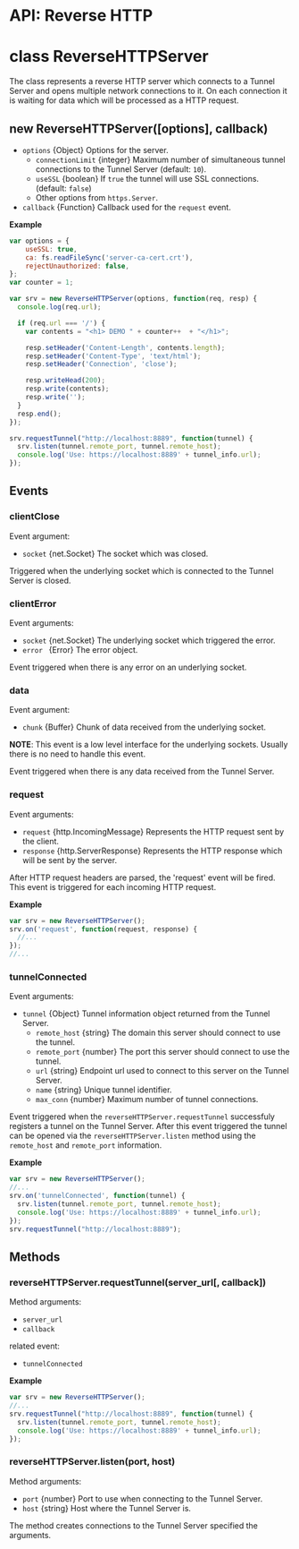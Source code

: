 # API: Reverse HTTP

# class ReverseHTTPServer

The class represents a reverse HTTP server which connects to
a Tunnel Server and opens multiple network connections
to it. On each connection it is waiting for data
which will be processed as a HTTP request.

## new ReverseHTTPServer([options], callback)

* `options` {Object} Options for the server.
  * `connectionLimit` {integer} Maximum number of simultaneous tunnel connections to the Tunnel Server (default: `10`).
  * `useSSL` {boolean} If `true` the tunnel will use SSL connections. (default: `false`)
  * Other options from `https.Server`.
* `callback` {Function} Callback used for the `request` event.

**Example**

```js
var options = {
    useSSL: true,
    ca: fs.readFileSync('server-ca-cert.crt'),
    rejectUnauthorized: false,
};
var counter = 1;

var srv = new ReverseHTTPServer(options, function(req, resp) {
  console.log(req.url);

  if (req.url === '/') {
    var contents = "<h1> DEMO " + counter++  + "</h1>";

    resp.setHeader('Content-Length', contents.length);
    resp.setHeader('Content-Type', 'text/html');
    resp.setHeader('Connection', 'close');

    resp.writeHead(200);
    resp.write(contents);
    resp.write('');
  }
  resp.end();
});

srv.requestTunnel("http://localhost:8889", function(tunnel) {
  srv.listen(tunnel.remote_port, tunnel.remote_host);
  console.log('Use: https://localhost:8889' + tunnel_info.url);
});
```

## Events

### clientClose
Event argument:
* `socket` {net.Socket} The socket which was closed.

Triggered when the underlying socket which is connected to the Tunnel Server is closed.

### clientError
Event arguments:
* `socket` {net.Socket} The underlying socket which triggered the error.
* `error ` {Error} The error object.

Event triggered when there is any error on an underlying socket.

### data
Event argument:
* `chunk` {Buffer} Chunk of data received from the underlying socket.

**NOTE**: This event is a low level interface for the underlying sockets.
Usually there is no need to handle this event.

Event triggered when there is any data received from the Tunnel Server.

### request
Event arguments:
* `request` {http.IncomingMessage} Represents the HTTP request sent by the client.
* `response` {http.ServerResponse} Represents the HTTP response which will be sent by the server.

After HTTP request headers are parsed, the 'request' event will be fired.
This event is triggered for each incoming HTTP request.

**Example**

```js
var srv = new ReverseHTTPServer();
srv.on('request', function(request, response) {
  //...
});
//...
```

### tunnelConnected
Event arguments:
* `tunnel` {Object} Tunnel information object returned from the Tunnel Server.
  * `remote_host` {string} The domain this server should connect to use the tunnel.
  * `remote_port` {number} The port this server should connect to use the tunnel.
  * `url` {string} Endpoint url used to connect to this server on the Tunnel Server.
  * `name` {string} Unique tunnel identifier.
  * `max_conn` {number} Maximum number of tunnel connections.

Event triggered when the `reverseHTTPServer.requestTunnel` successfuly registers
a tunnel on the Tunnel Server. After this event triggered the tunnel can be opened
via the `reverseHTTPServer.listen` method using the `remote_host` and `remote_port`
information.

**Example**

```js
var srv = new ReverseHTTPServer();
//...
srv.on('tunnelConnected', function(tunnel) {
  srv.listen(tunnel.remote_port, tunnel.remote_host);
  console.log('Use: https://localhost:8889' + tunnel_info.url);
});
srv.requestTunnel("http://localhost:8889");
```


## Methods

### reverseHTTPServer.requestTunnel(server_url[, callback])
Method arguments:
* `server_url`
* `callback`

related event:
* `tunnelConnected`

**Example**

```js
var srv = new ReverseHTTPServer();
//...
srv.requestTunnel("http://localhost:8889", function(tunnel) {
  srv.listen(tunnel.remote_port, tunnel.remote_host);
  console.log('Use: https://localhost:8889' + tunnel_info.url);
});
```

### reverseHTTPServer.listen(port, host)
Method arguments:
* `port` {number} Port to use when connecting to the Tunnel Server.
* `host` {string} Host where the Tunnel Server is.

The method creates connections to the Tunnel Server specified the arguments.

